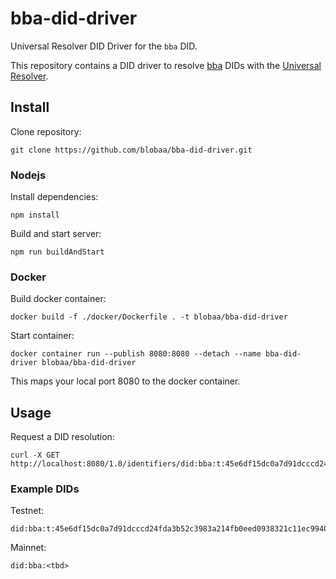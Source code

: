 # bba-did-driver

Universal Resolver DID Driver for the `bba` DID.

This repository contains a DID driver to resolve [bba](https://github.com/blobaa/bba-did-method-specification) DIDs with the [Universal Resolver](https://github.com/decentralized-identity/universal-resolver).


## Install

Clone repository:

````
git clone https://github.com/blobaa/bba-did-driver.git
````


### Nodejs

Install dependencies:

````
npm install
````


Build and start server:

````
npm run buildAndStart
````


### Docker

Build docker container:

````
docker build -f ./docker/Dockerfile . -t blobaa/bba-did-driver
````

Start container:

````
docker container run --publish 8080:8080 --detach --name bba-did-driver blobaa/bba-did-driver
````

This maps your local port 8080 to the docker container.

## Usage

Request a DID resolution:

````
curl -X GET http://localhost:8080/1.0/identifiers/did:bba:t:45e6df15dc0a7d91dcccd24fda3b52c3983a214fb0eed0938321c11ec99403cf
````


### Example DIDs

Testnet:

```
did:bba:t:45e6df15dc0a7d91dcccd24fda3b52c3983a214fb0eed0938321c11ec99403cf
```

Mainnet:

```
did:bba:<tbd>
```
